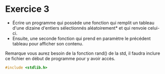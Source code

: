 # Exercice 3

* Écrire un programme qui possède une fonction qui remplit un tableau d'une dizaine d'entiers sélectionnés aléatoirement* et qui renvoie celui-ci.
* Ensuite, une seconde fonction qui prend en paramètre le précédent tableau pour afficher son contenu.

Remarque vous aurez besoin de la fonction rand() de la std, il faudra inclure ce fichier en début de programme pour y avoir accès.

``` c++
#include <stdlib.h>
```
